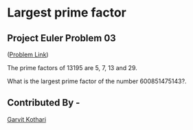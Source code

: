 # Largest prime factor
## Project Euler Problem 03

  ([Problem Link](https://projecteuler.net/problem=3))

The prime factors of 13195 are 5, 7, 13 and 29.

What is the largest prime factor of the number 600851475143?.

## Contributed By -
[Garvit Kothari](https://github.com/Garvit-k)
